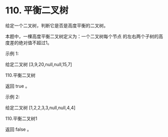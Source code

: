 # 110. 平衡二叉树

给定一个二叉树，判断它是否是高度平衡的二叉树。

本题中，一棵高度平衡二叉树定义为：一个二叉树每个节点 的左右两个子树的高度差的绝对值不超过1。

示例 1:

给定二叉树 [3,9,20,null,null,15,7]

110.平衡二叉树

返回 true 。

示例 2:

给定二叉树 [1,2,2,3,3,null,null,4,4]

110.平衡二叉树1

返回 false 。